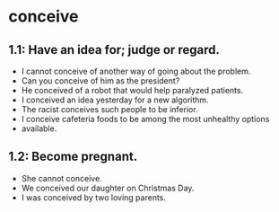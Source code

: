 # conceive
## 1.1: Have an idea for; judge or regard.

  *  I cannot conceive of another way of going about the problem.
  *  Can you conceive of him as the president?
  *  He conceived of a robot that would help paralyzed patients.
  *  I conceived an idea yesterday for a new algorithm.
  *  The racist conceives such people to be inferior.
  *  I conceive cafeteria foods to be among the most unhealthy options
  *  available.

## 1.2: Become pregnant.

  *  She cannot conceive.
  *  We conceived our daughter on Christmas Day.
  *  I was conceived by two loving parents.
